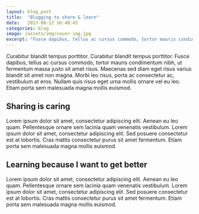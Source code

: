 ```yaml
---
layout: blog_post
title:  "Blogging to share & learn"
date:   2013-08-12 16:48:45
categories: blog
image: /assets/img/cover-img.jpg
excerpt: "Fusce dapibus, tellus ac cursus commodo, tortor mauris condimentum nibh, ut fermentum massa justo sit amet risu. Morbi leo risus, porta ac consectetur ac, vestibulum at eros. Cum sociis natoque penatibus."
---
```


Curabitur blandit tempus porttitor. Curabitur blandit tempus porttitor. Fusce dapibus, tellus ac cursus commodo, tortor mauris condimentum nibh, ut fermentum massa justo sit amet risus. Maecenas sed diam eget risus varius blandit sit amet non magna. Morbi leo risus, porta ac consectetur ac, vestibulum at eros. Nullam quis risus eget urna mollis ornare vel eu leo. Etiam porta sem malesuada magna mollis euismod.

## Sharing is caring

Lorem ipsum dolor sit amet, consectetur adipiscing elit. Aenean eu leo quam. Pellentesque ornare sem lacinia quam venenatis vestibulum. Lorem ipsum dolor sit amet, consectetur adipiscing elit. Sed posuere consectetur est at lobortis. Cras mattis consectetur purus sit amet fermentum. Etiam porta sem malesuada magna mollis euismod.

## Learning because I want to get better

Lorem ipsum dolor sit amet, consectetur adipiscing elit. Aenean eu leo quam. Pellentesque ornare sem lacinia quam venenatis vestibulum. Lorem ipsum dolor sit amet, consectetur adipiscing elit. Sed posuere consectetur est at lobortis. Cras mattis consectetur purus sit amet fermentum. Etiam porta sem malesuada magna mollis euismod.
